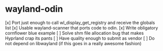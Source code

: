 # wayland-odin

[x] Port just enough to call wl_display_get_registry and receive the globals list
[x] Usable wayland-scanner that ports code to odin.
[x] Write obligatory cornflower blue example
[ ] Solve shm file allocation bug that makes Hyprland crap its pants
[ ] Have quality enough to submit as vendor
[ ] Do not depend on libwayland (if this goes in a really awesome fashion)
